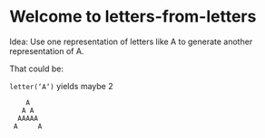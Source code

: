 # Welcome to letters-from-letters

Idea: Use one representation of letters like A to generate another representation of A.

That could be: 

`letter(‘A‘)` yields maybe 2
```
    A
   A A  
  AAAAA  
 A     A 
```


